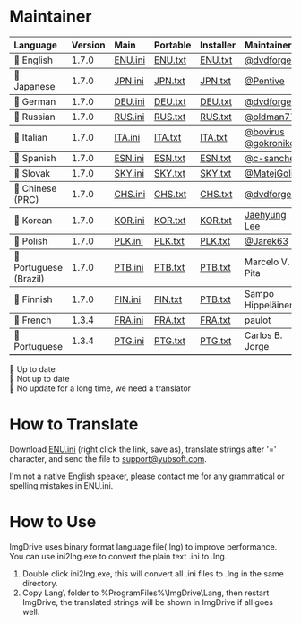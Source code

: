 # Maintainer
<table border="0" cellpadding=5 cols=13 frame=below rules=rows>
    <tr><th align=left>Language</th><th align=left>Version</th><th align=left>Main</th><th align=left>Portable</th><th align=left>Installer</th><th align=left>Maintainer</th></tr> 
    <tr><td>&#x1F34F; English</td><td>1.7.0</td><td><a href="https://github.com/dvdforge/imgdrive_translations/edit/master/ENU.ini">ENU.ini</a></td><td><a href="https://github.com/dvdforge/imgdrive_translations/edit/master/portable_lang/ENU.txt">ENU.txt</a></td><td><a href="https://github.com/dvdforge/imgdrive_translations/edit/master/setup_lang/ENU.txt">ENU.txt</a></td><td><a href="https://github.com/dvdforge">@dvdforge</a></td></tr>
    <tr><td>&#x1F34F; Japanese</td><td>1.7.0</td><td><a href="https://github.com/dvdforge/imgdrive_translations/edit/master/JPN.ini">JPN.ini</a></td><td><a href="https://github.com/dvdforge/imgdrive_translations/edit/master/portable_lang/JPN.txt">JPN.txt</a></td><td><a href="https://github.com/dvdforge/imgdrive_translations/edit/master/setup_lang/JPN.txt">JPN.txt</a></td></td><td><a href="https://github.com/Pentive">@Pentive</a></td></tr>
    <tr><td>&#x1F34F; German</td><td>1.7.0</td><td><a href="https://github.com/dvdforge/imgdrive_translations/edit/master/DEU.ini">DEU.ini</a></td><td><a href="https://github.com/dvdforge/imgdrive_translations/edit/master/portable_lang/DEU.txt">DEU.txt</a></td><td><a href="https://github.com/dvdforge/imgdrive_translations/edit/master/setup_lang/DEU.txt">DEU.txt</a></td><td><a href="https://github.com/dvdforge">@dvdforge</a></td></tr>
    <tr><td>&#x1F34F; Russian</td><td>1.7.0</td><td><a href="https://github.com/dvdforge/imgdrive_translations/edit/master/RUS.ini">RUS.ini</a></td><td><a href="https://github.com/dvdforge/imgdrive_translations/edit/master/portable_lang/RUS.txt">RUS.txt</a></td><td><a href="https://github.com/dvdforge/imgdrive_translations/edit/master/setup_lang/RUS.txt">RUS.txt</a></td><td><a href="https://github.com/oldman777">@oldman777</a></td></tr>
    <tr><td>&#x1F34F; Italian</td><td>1.7.0</td><td><a href="https://github.com/dvdforge/imgdrive_translations/edit/master/ITA.ini">ITA.ini</a></td><td><a href="https://github.com/dvdforge/imgdrive_translations/edit/master/portable_lang/ITA.txt">ITA.txt</a></td><td><a href="https://github.com/dvdforge/imgdrive_translations/edit/master/setup_lang/ITA.txt">ITA.txt</a></td><td><a href="https://github.com/bovirus">@bovirus</a> <a href="https://github.com/gokronikos">@gokronikos</a></td></tr>
    <tr><td>&#x1F34F; Spanish</td><td>1.7.0</td><td><a href="https://github.com/dvdforge/imgdrive_translations/edit/master/ESN.ini">ESN.ini</a></td><td><a href="https://github.com/dvdforge/imgdrive_translations/edit/master/portable_lang/ESN.txt">ESN.txt</a></td><td><a href="https://github.com/dvdforge/imgdrive_translations/edit/master/setup_lang/ESN.txt">ESN.txt</a></td><td><a href="https://github.com/c-sanchez">@c-sanchez</a></td></tr>
    <tr><td>&#x1F34F; Slovak</td><td>1.7.0</td><td><a href="https://github.com/dvdforge/imgdrive_translations/edit/master/SKY.ini">SKY.ini</a></td><td><a href="https://github.com/dvdforge/imgdrive_translations/edit/master/portable_lang/SKY.txt">SKY.txt</a></td><td><a href="https://github.com/dvdforge/imgdrive_translations/edit/master/setup_lang/SKY.txt">SKY.txt</a></td><td><a href="https://github.com/MatejGolian">@MatejGolian</a></td></tr>
    <tr><td>&#x1F34F; Chinese (PRC)</td><td>1.7.0</td><td><a href="https://github.com/dvdforge/imgdrive_translations/edit/master/CHS.ini">CHS.ini</a></td><td><a href="https://github.com/dvdforge/imgdrive_translations/edit/master/portable_lang/CHS.txt">CHS.txt</a></td><td><a href="https://github.com/dvdforge/imgdrive_translations/edit/master/setup_lang/CHS.txt">CHS.txt</a></td><td><a href="https://github.com/dvdforge">@dvdforge</a></td></tr>
    <tr><td>&#x1F34F; Korean</td><td>1.7.0</td><td><a href="https://github.com/dvdforge/imgdrive_translations/edit/master/KOR.ini">KOR.ini</a></td><td><a href="https://github.com/dvdforge/imgdrive_translations/edit/master/portable_lang/KOR.txt">KOR.txt</a></td><td><a href="https://github.com/dvdforge/imgdrive_translations/edit/master/setup_lang/KOR.txt">KOR.txt</a></td><td><a href="http://www.kolanp.com">Jaehyung Lee</a></td></tr>
    <tr><td>&#x1F34F; Polish</td><td>1.7.0</td><td><a href="https://github.com/dvdforge/imgdrive_translations/edit/master/PLK.ini">PLK.ini</a></td><td><a href="https://github.com/dvdforge/imgdrive_translations/edit/master/portable_lang/PLK.txt">PLK.txt</a></td><td><a href="https://github.com/dvdforge/imgdrive_translations/edit/master/setup_lang/PLK.txt">PLK.txt</a></td><td><a href="https://github.com/Jarek63">@Jarek63</a></td></tr>
    <tr><td>&#x1F34F; Portuguese (Brazil)</td><td>1.7.0</td><td><a href="https://github.com/dvdforge/imgdrive_translations/edit/master/PTB.ini">PTB.ini</a></td><td><a href="https://github.com/dvdforge/imgdrive_translations/edit/master/portable_lang/PTB.txt">PTB.txt</a></td><td><a href="https://github.com/dvdforge/imgdrive_translations/edit/master/setup_lang/PTB.txt">PTB.txt</a></td><td>Marcelo V. Pita</td></tr>
    <tr><td>&#x1F34F; Finnish</td><td>1.7.0</td><td><a href="https://github.com/dvdforge/imgdrive_translations/edit/master/FIN.ini">FIN.ini</a></td><td><a href="https://github.com/dvdforge/imgdrive_translations/edit/master/portable_lang/FIN.txt">FIN.txt</a></td><td><a href="https://github.com/dvdforge/imgdrive_translations/edit/master/setup_lang/FIN.txt">PTB.txt</a></td><td>Sampo Hippeläinen</td></tr>
    <tr><td>&#x1F34E; French</td><td>1.3.4</td><td><a href="https://github.com/dvdforge/imgdrive_translations/edit/master/FRA.ini">FRA.ini</a></td><td><a href="https://github.com/dvdforge/imgdrive_translations/edit/master/portable_lang/FRA.txt">FRA.txt</a></td><td><a href="https://github.com/dvdforge/imgdrive_translations/edit/master/setup_lang/FRA.txt">FRA.txt</a></td><td>paulot</td></tr>
    <tr><td>&#x1F34E; Portuguese</td><td>1.3.4</td><td><a href="https://github.com/dvdforge/imgdrive_translations/edit/master/PTG.ini">PTG.ini</a></td><td><a href="https://github.com/dvdforge/imgdrive_translations/edit/master/portable_lang/PTG.txt">PTG.txt</a></td><td><a href="https://github.com/dvdforge/imgdrive_translations/edit/master/setup_lang/PTG.txt">PTG.txt</a></td><td>Carlos B. Jorge</td></tr>
    <!--tr><td>&#x1F34E; Swedish</td><td>1.2.0</td><td><a href="https://github.com/dvdforge/imgdrive_translations/edit/master/SVE.ini">SVE.ini</a></td><td><a href="https://github.com/dvdforge/imgdrive_translations/edit/master/portable_lang/SVE.txt">SVE.txt</a></td><td><a href="https://github.com/dvdforge/imgdrive_translations/edit/master/setup_lang/SVE.txt">SVE.txt</a></td></tr-->
</table>

&#x1F34F; Up to date<br>
&#x1F34A; Not up to date<br>
&#x1F34E; No update for a long time, we need a translator

# How to Translate
Download [ENU.ini](https://raw.githubusercontent.com/dvdforge/imgdrive_translations/master/ENU.ini) (right click the link, save as), translate strings after '=' character, and send the file to support@yubsoft.com.

I'm not a native English speaker, please contact me for any grammatical or spelling mistakes in ENU.ini.

# How to Use
ImgDrive uses binary format language file(.lng) to improve performance. You can use ini2lng.exe to convert the plain text .ini to .lng.

1. Double click ini2lng.exe, this will convert all .ini files to .lng in the same directory.
2. Copy Lang\ folder to %ProgramFiles%\ImgDrive\Lang\, then restart ImgDrive, the translated strings will be shown in ImgDrive if all goes well.
